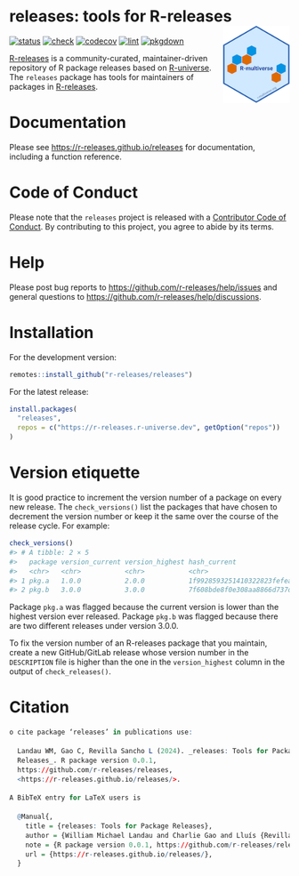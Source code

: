 
# releases: tools for R-releases <img src='man/figures/logo-readme.png' align="right" height="139"/>

<!-- badges: start -->
[![status](https://www.repostatus.org/badges/latest/active.svg)](https://www.repostatus.org/#active)
[![check](https://github.com/r-releases/releases/actions/workflows/check.yaml/badge.svg)](https://github.com/r-releases/releases/actions?query=workflow%3Acheck)
[![codecov](https://codecov.io/gh/r-releases/releases/branch/main/graph/badge.svg?token=3T5DlLwUVl)](https://app.codecov.io/gh/r-releases/releases)
[![lint](https://github.com/r-releases/releases/actions/workflows/lint.yaml/badge.svg)](https://github.com/r-releases/releases/actions?query=workflow%3Alint)
[![pkgdown](https://github.com/r-releases/releases/actions/workflows/pkgdown.yaml/badge.svg)](https://github.com/r-releases/releases/actions?query=workflow%3Apkgdown)
<!-- badges: end -->

[R-releases](https://github.com/r-releases/help) is a community-curated,
maintainer-driven repository of R package releases based on
[R-universe](https://r-universe.dev). The `releases` package has tools
for maintainers of packages in
[R-releases](https://github.com/r-releases/help).

# Documentation

Please see <https://r-releases.github.io/releases> for documentation,
including a function reference.

# Code of Conduct

Please note that the `releases` project is released with a [Contributor
Code of Conduct](https://r-releases.github.io/conduct.html). By
contributing to this project, you agree to abide by its terms.

# Help

Please post bug reports to <https://github.com/r-releases/help/issues>
and general questions to
<https://github.com/r-releases/help/discussions>.

# Installation

For the development version:

``` r
remotes::install_github("r-releases/releases")
```

For the latest release:

``` r
install.packages(
  "releases",
  repos = c("https://r-releases.r-universe.dev", getOption("repos"))
)
```

# Version etiquette

It is good practice to increment the version number of a package on
every new release. The `check_versions()` list the packages that have
chosen to decrement the version number or keep it the same over the
course of the release cycle. For example:

``` r
check_versions()
#> # A tibble: 2 × 5
#>   package version_current version_highest hash_current                  hash_highest
#>   <chr>   <chr>           <chr>           <chr>                         <chr>       
#> 1 pkg.a   1.0.0           2.0.0           1f9928593251410322823fefea8c… 8e7f9fe32c4…
#> 2 pkg.b   3.0.0           3.0.0           7f608bde8f0e308aa8866d737dde… e59165f73b7…
```

Package `pkg.a` was flagged because the current version is lower than
the highest version ever released. Package `pkg.b` was flagged because
there are two different releases under version 3.0.0.

To fix the version number of an R-releases package that you maintain,
create a new GitHub/GitLab release whose version number in the
`DESCRIPTION` file is higher than the one in the `version_highest`
column in the output of `check_releases()`.

# Citation

``` r
o cite package ‘releases’ in publications use:

  Landau WM, Gao C, Revilla Sancho L (2024). _releases: Tools for Package
  Releases_. R package version 0.0.1,
  https://github.com/r-releases/releases,
  <https://r-releases.github.io/releases/>.

A BibTeX entry for LaTeX users is

  @Manual{,
    title = {releases: Tools for Package Releases},
    author = {William Michael Landau and Charlie Gao and Lluís {Revilla Sancho}},
    note = {R package version 0.0.1, https://github.com/r-releases/releases},
    url = {https://r-releases.github.io/releases/},
  }
```
